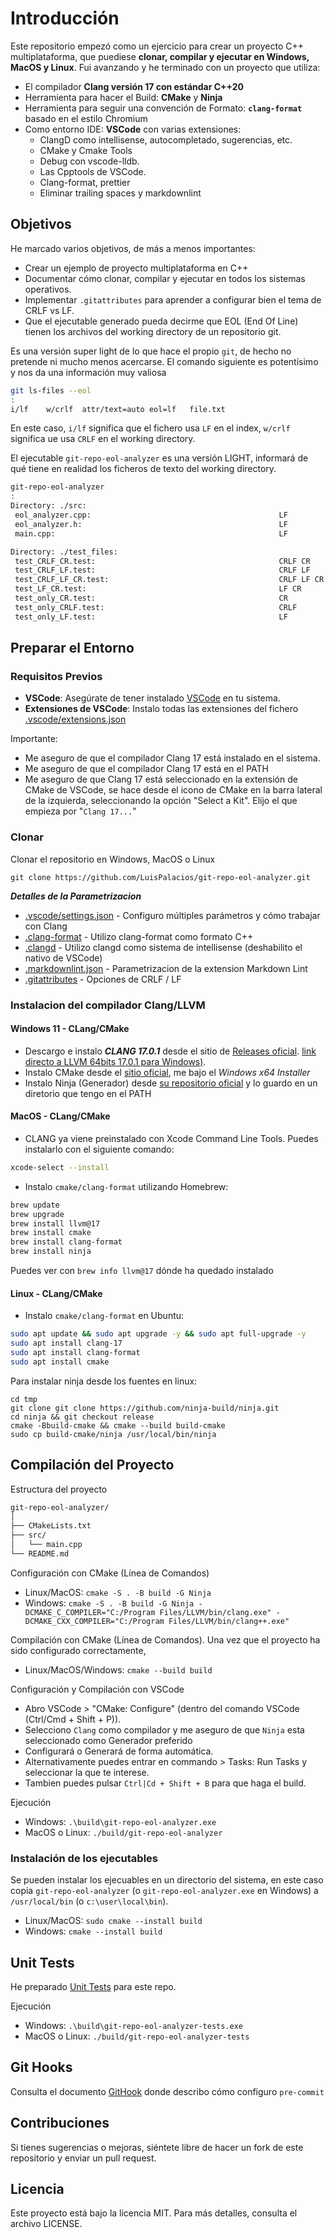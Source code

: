 # Introducción

Este repositorio empezó como un ejercicio para crear un proyecto C++ multiplataforma, que puediese **clonar, compilar y ejecutar en Windows, MacOS y Linux**. Fui avanzando y he terminado con un proyecto que utiliza:

- El compilador **Clang versión 17 con estándar C++20**
- Herramienta para hacer el Build: **CMake** y **Ninja**
- Herramienta para seguir una convención de Formato: **`clang-format`** basado en el estilo Chromium
- Como entorno IDE: **VSCode** con varias extensiones:
  - ClangD como intellisense, autocompletado, sugerencias, etc.
  - CMake y Cmake Tools
  - Debug con vscode-lldb.
  - Las Cpptools de VSCode.
  - Clang-format, prettier
  - Eliminar trailing spaces y markdownlint

## Objetivos

He marcado varios objetivos, de más a menos importantes:

- Crear un ejemplo de proyecto multiplataforma en C++
- Documentar cómo clonar, compilar y ejecutar en todos los sistemas operativos.
- Implementar `.gitattributes` para aprender a configurar bien el tema de CRLF vs LF.
- Que el ejecutable generado pueda decirme que EOL (End Of Line) tienen los archivos del working directory de un repositorio git.

Es una versión super light de lo que hace el propio `git`, de hecho no pretende ni mucho menos acercarse. El comando siguiente es potentísimo y nos da una información muy valiosa

```bash
git ls-files --eol
:
i/lf    w/crlf  attr/text=auto eol=lf   file.txt
```

En este caso, `i/lf` significa que el fichero usa `LF` en el index, `w/crlf` significa ue usa `CRLF` en el working directory.

El ejecutable `git-repo-eol-analyzer` es una versión LIGHT, informará de qué tiene en realidad los ficheros de texto del working directory.

```bash
git-repo-eol-analyzer
:
Directory: ./src:
 eol_analyzer.cpp:                                          LF
 eol_analyzer.h:                                            LF
 main.cpp:                                                  LF

Directory: ./test_files:
 test_CRLF_CR.test:                                         CRLF CR
 test_CRLF_LF.test:                                         CRLF LF
 test_CRLF_LF_CR.test:                                      CRLF LF CR
 test_LF_CR.test:                                           LF CR
 test_only_CR.test:                                         CR
 test_only_CRLF.test:                                       CRLF
 test_only_LF.test:                                         LF
```


## Preparar el Entorno

### Requisitos Previos

- **VSCode**: Asegúrate de tener instalado [VSCode](https://code.visualstudio.com/download) en tu sistema.
- **Extensiones de VSCode**: Instalo todas las extensiones del fichero [.vscode/extensions.json](./.vscode/extensions.json)

Importante:

- Me aseguro de que el compilador Clang 17 está instalado en el sistema.
- Me aseguro de que el compilador Clang 17 está en el PATH
- Me aseguro de que Clang 17 está seleccionado en la extensión de CMake de VSCode, se hace desde el icono de CMake en la barra lateral de la izquierda, seleccionando la opción "Select a Kit". Elijo el que empieza por "`Clang 17...`"

### Clonar

Clonar el repositorio en Windows, MacOS o Linux

```shell
git clone https://github.com/LuisPalacios/git-repo-eol-analyzer.git
```

***Detalles de la Parametrizacion***

- [.vscode/settings.json](./.vscode/settings.json) - Configuro múltiples parámetros y cómo trabajar con Clang
- [.clang-format](./.clang-format) - Utilizo clang-format como formato C++
- [.clangd](./.clangd) - Utilizo clangd como sistema de intellisense (deshabilito el nativo de VSCode)
- [.markdownlint.json](./.markdownlint.json) - Parametrizacion de la extension Markdown Lint
- [.gitattributes](./.gitattributes) - Opciones de CRLF / LF

### Instalacion del compilador Clang/LLVM

#### Windows 11 - CLang/CMake

- Descargo e instalo ***CLANG 17.0.1*** desde el sitio de [Releases oficial](https://github.com/llvm/llvm-project/releases). [link directo a LLVM 64bits 17.0.1 para Windows)](https://github.com/llvm/llvm-project/releases/download/llvmorg-17.0.1/LLVM-17.0.1-win64.exe).
- Instalo CMake desde el [sitio oficial](https://cmake.org/download/), me bajo el *Windows x64 Installer*
- Instalo Ninja (Generador) desde [su repositorio oficial](https://github.com/ninja-build/ninja/releases) y lo guardo en un diretorio que tengo en el PATH

#### MacOS - CLang/CMake

- CLANG ya viene preinstalado con Xcode Command Line Tools. Puedes instalarlo con el siguiente comando:

```bash
xcode-select --install
```

- Instalo `cmake/clang-format` utilizando Homebrew:

```bash
brew update
brew upgrade
brew install llvm@17
brew install cmake
brew install clang-format
brew install ninja
```

Puedes ver con `brew info llvm@17` dónde ha quedado instalado

#### Linux - CLang/CMake

- Instalo `cmake/clang-format` en Ubuntu:

```bash
sudo apt update && sudo apt upgrade -y && sudo apt full-upgrade -y
sudo apt install clang-17
sudo apt install clang-format
sudo apt install cmake
```

Para instalar ninja desde los fuentes en linux:

```shell
cd tmp
git clone git clone https://github.com/ninja-build/ninja.git
cd ninja && git checkout release
cmake -Bbuild-cmake && cmake --build build-cmake
sudo cp build-cmake/ninja /usr/local/bin/ninja
```

## Compilación del Proyecto

Estructura del proyecto

```bash
git-repo-eol-analyzer/
│
├── CMakeLists.txt
├── src/
│   └── main.cpp
└── README.md
```

Configuración con CMake (Línea de Comandos)

- Linux/MacOS: `cmake -S . -B build -G Ninja`
- Windows: `cmake -S . -B build -G Ninja -DCMAKE_C_COMPILER="C:/Program Files/LLVM/bin/clang.exe" -DCMAKE_CXX_COMPILER="C:/Program Files/LLVM/bin/clang++.exe"`

Compilación con CMake (Línea de Comandos). Una vez que el proyecto ha sido configurado correctamente,

- Linux/MacOS/Windows: `cmake --build build`

Configuración y Compilación con VSCode

- Abro VSCode > "CMake: Configure" (dentro del comando VSCode (Ctrl/Cmd + Shift + P)).
- Selecciono `Clang` como compilador y me aseguro de que `Ninja` esta seleccionado como Generador preferido
- Configurará o Generará de forma automática.
- Alternativamente puedes entrar en commando > Tasks: Run Tasks y seleccionar la que te interese.
- Tambien puedes pulsar `Ctrl|Cd + Shift + B` para que haga el build.

Ejecución

- Windows: `.\build\git-repo-eol-analyzer.exe`
- MacOS o Linux: `./build/git-repo-eol-analyzer`

### Instalación de los ejecutables

Se pueden instalar los ejecuables en un directorio del sistema, en este caso copia `git-repo-eol-analyzer` (o `git-repo-eol-analyzer.exe` en Windows)  a `/usr/local/bin` (o `c:\user\local\bin`).

- Linux/MacOS: `sudo cmake --install build`
- Windows: `cmake --install build`

## Unit Tests

He preparado [Unit Tests](./doc/UnitTests.md) para este repo.

Ejecución

- Windows: `.\build\git-repo-eol-analyzer-tests.exe`
- MacOS o Linux: `./build/git-repo-eol-analyzer-tests`

## Git Hooks

Consulta el documento [GitHook](./doc/GitHook.md) donde describo cómo configuro `pre-commit`

## Contribuciones

Si tienes sugerencias o mejoras, siéntete libre de hacer un fork de este repositorio y enviar un pull request.

## Licencia

Este proyecto está bajo la licencia MIT. Para más detalles, consulta el archivo LICENSE.
